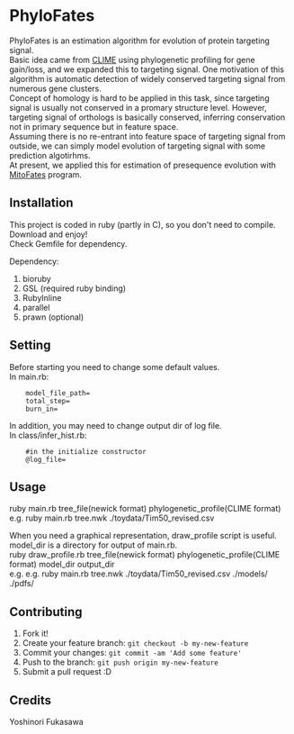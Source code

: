 # PhyloFates
PhyloFates is an estimation algorithm for evolution of protein targeting signal.  
Basic idea came from [CLIME](http://gene-clime.org/) using phylogenetic profiling for gene gain/loss, and we expanded this to targeting signal.
One motivation of this algorithm is automatic detection of widely conserved targeting signal from numerous gene clusters.  
Concept of homology is hard to be applied in this task, since targeting signal is usually not conserved in a promary structure level. 
However, targeting signal of orthologs is basically conserved, inferring conservation not in primary sequence but in feature space.  
Assuming there is no re-entrant into feature space of targeting signal from outside, we can simply model evolution of targeting signal with some prediction algotirhms.  
At present, we applied this for estimation of presequence evolution with [MitoFates](http://mitf.cbrc.jp/MitoFates) program.  
## Installation
This project is coded in ruby (partly in C), so you don't need to compile.
Download and enjoy!  
Check Gemfile for dependency.

Dependency:  
1. bioruby  
2. GSL (required ruby binding)  
3. RubyInline  
4. parallel  
5. prawn (optional)

## Setting
Before starting you need to change some default values.  
In main.rb:  
```
	model_file_path=  
	total_step=  
	burn_in=  
```
In addition, you may need to change output dir of log file.  
In class/infer_hist.rb:  
```
	#in the initialize constructor
	@log_file=   
```

## Usage

ruby main.rb tree_file(newick format) phylogenetic_profile(CLIME format)  
e.g. ruby main.rb tree.nwk ./toydata/Tim50_revised.csv  

When you need a graphical representation, draw_profile script is useful.  
model_dir is a directory for output of main.rb.  
ruby draw_profile.rb tree_file(newick format) phylogenetic_profile(CLIME format) model_dir output_dir  
e.g. e.g. ruby main.rb tree.nwk ./toydata/Tim50_revised.csv ./models/ ./pdfs/

## Contributing
1. Fork it!
2. Create your feature branch: `git checkout -b my-new-feature`
3. Commit your changes: `git commit -am 'Add some feature'`
4. Push to the branch: `git push origin my-new-feature`
5. Submit a pull request :D

## Credits
Yoshinori Fukasawa
